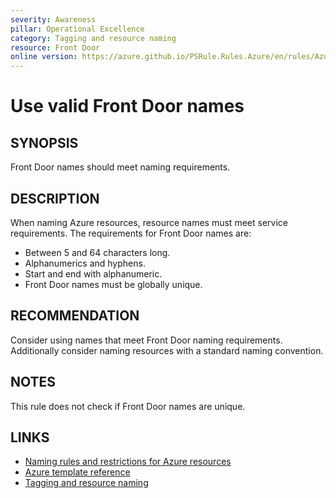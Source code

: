 ```yaml
---
severity: Awareness
pillar: Operational Excellence
category: Tagging and resource naming
resource: Front Door
online version: https://azure.github.io/PSRule.Rules.Azure/en/rules/Azure.FrontDoor.Name/
---
```


# Use valid Front Door names

## SYNOPSIS

Front Door names should meet naming requirements.

## DESCRIPTION

When naming Azure resources, resource names must meet service requirements.
The requirements for Front Door names are:

- Between 5 and 64 characters long.
- Alphanumerics and hyphens.
- Start and end with alphanumeric.
- Front Door names must be globally unique.

## RECOMMENDATION

Consider using names that meet Front Door naming requirements.
Additionally consider naming resources with a standard naming convention.

## NOTES

This rule does not check if Front Door names are unique.

## LINKS

- [Naming rules and restrictions for Azure resources](https://docs.microsoft.com/azure/azure-resource-manager/management/resource-name-rules)
- [Azure template reference](https://docs.microsoft.com/azure/templates/microsoft.network/frontdoors)
- [Tagging and resource naming](https://docs.microsoft.com/azure/architecture/framework/devops/app-design#tagging-and-resource-naming)
